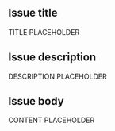## Issue title

TITLE PLACEHOLDER

## Issue description

DESCRIPTION PLACEHOLDER

## Issue body

CONTENT PLACEHOLDER

